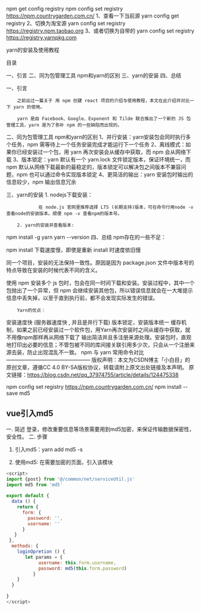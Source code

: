 npm get config registry
npm config set registry https://npm.countrygarden.com.cn/
1、查看一下当前源
yarn config get registry
2、切换为淘宝源
yarn config set registry https://registry.npm.taobao.org
3、或者切换为自带的
yarn config set registry https://registry.yarnpkg.com


yarn的安装及使用教程

目录

一、引言
二、同为包管理工具 npm和yarn的区别
三、yarn的安装
四、总结

一、引言

        之前出过一篇关于 用 npm 创建 react 项目的介绍与使用教程，本文在此介绍并对比一下 yarn 的使用。

        yarn 是由 Facebook、Google、Exponent 和 Tilde 联合推出了一个新的 JS 包管理工具，yarn 是为了弥补 npm 的一些缺陷而出现的。

二、同为包管理工具 npm和yarn的区别
        1、并行安装：yarn安装包会同时执行多个任务，npm 需等待上一个任务安装完成才能运行下一个任务
        2、离线模式：如果你已经安装过一个包，用 yarn 再次安装会从缓存中获取，而 npm 会从网络下载
        3、版本锁定：yarn 默认有一个 yarn.lock 文件锁定版本，保证环境统一，而 npm 默认从网络下载最新的最稳定的，版本锁定可以解决包之间版本不兼容问题，npm 也可以通过命令实现版本锁定
        4、更简洁的输出：yarn 安装包时输出的信息较少，npm 输出信息冗余
 

三、yarn的安装
        1. nodejs下载安装：

                在 node.js 官网里推荐选择 LTS (长期支持)版本，可在命令行用node -v 查看node的安装版本。顺便 npm -v 查看npm的版本号。

        2. yarn的安装并查看版本:                

npm install -g yarn
yarn --version
 四、总结
        npm存在的一些不足：

npm install 下载速度慢，即使是重新 install 时速度依旧慢

同一个项目，安装的无法保持一致性。原因是因为 package.json 文件中版本号的特点导致在安装的时候代表不同的含义。

使用 npm 安装多个 js 包时，包会在同一时间下载和安装。安装过程中，其中一个包抛出了一个异常，但 npm 会继续安装其他包，所以错误信息就会在一大堆提示信息中丢失掉，以至于直到执行前，都不会发现实际发生的错误。

        Yarn的优点：

安装速度快 (服务器速度快 , 并且是并行下载)
版本锁定，安装版本统一
缓存机制，如果之前已经安装过一个软件包，用Yarn再次安装时之间从缓存中获取，就不用像npm那样再从网络下载了
输出简洁并且多注册来源处理。安装包时，直观地打印出必要的信息；不管包被不同的库间接关联引用多少次，只会从一个注册来源去装，防止出现混乱不一致。
        npm 与 yarn 常用命令对比
————————————————
版权声明：本文为CSDN博主「小白目」的原创文章，遵循CC 4.0 BY-SA版权协议，转载请附上原文出处链接及本声明。
原文链接：https://blog.csdn.net/qq_37974755/article/details/124475338

npm config set registry https://npm.countrygarden.com.cn/
npm install --save md5
## vue引入md5

一. 简述
登录，修改重要信息等场景需要用到md5加密，来保证传输数据保密性，安全性。
二. 步骤

1. 引入md5：yarn add md5 -s

2. 使用md5: 在需要加密的页面，引入该模块

```js
<script>
import {post} from '@/common/net/serviceUtil.js'
import md5 from 'md5'
 
export default {
  data () {
    return {
      form: {
        password: '',
        username: ''
      }
   }
 },
  methods: {
    loginOpretion () {
       let params = {
            username: this.form.username,
            password: md5(this.form.password)
          }
    }
  }
 
}
</script>
```

